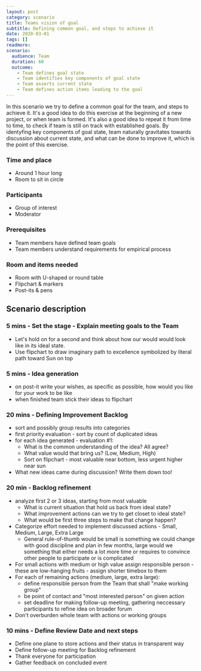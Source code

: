```yaml
---
layout: post
category: scenario
title: Teams vision of goal
subtitle: Defining common goal, and steps to achieve it
date: 2020-03-01
tags: []
readmore: 
scenario:
  audience: Team
  duration: 60
  outcome:
    - Team defines goal state
    - Team identifies key components of goal state
    - Team asserts current state
    - Team defines action items leading to the goal
---
```


In this scenario we try to define a common goal for the team, and steps to achieve it. It's a good idea to do this exercise at the beginning of a new project, or when team is formed. It's also a good idea to repeat it from time to time, to check if team is still on track with established goals. By identyfing key components of goal state, team naturally gravitates towards discussion about current state, and what can be done to improve it, which is the point of this exercise.

### Time and place
* Around 1 hour long
* Room to sit in circle

### Participants
* Group of interest
* Moderator

### Prerequisites
* Team members have defined team goals
* Team members understand requirements for empirical process

### Room and items needed
* Room with U-shaped or round table
* Flipchart & markers
* Post-its & pens

## Scenario description

### 5 mins - Set the stage - Explain meeting goals to the Team 
  - Let's hold on for a second and think about how our would would look like in its ideal state.
  - Use flipchart to draw imaginary path to excellence symbolized by literal path toward Sun on top 
### 5 mins - Idea generation 
  - on post-it write your wishes, as specific as possible, how would you like for your work to be like 
  - when finished team stick their ideas to flipchart
### 20 mins - Defining Improvement Backlog 
  * sort and possibly group results into categories
  * first priority evaluation - sort by count of duplicated ideas
  * for each idea generated - evaluation #1:
    * What is the common understanding of the idea? All agree?
    * What value would that bring us? (Low, Medium, High)
    * Sort on flipchart - most valuable near bottom, less urgent higher near sun
  * What new ideas came during discussion? Write them down too!
### 20 min - Backlog refinement
  * analyze first 2 or 3 ideas, starting from most valuable 
    * What is current situation that hold us back from ideal state?
    * What improvement actions can we try to get closet to ideal state?
    * What would be first three steps to make that change happen? 
  * Categorize effort needed to implement discussed actions - Small, Medium, Large, Extra Large
    * General rule-of-thumb would be small is something we could change with good discipline and plan in few months, large would we something that either needs a lot more time or requires to convince other people to participate or is complicated
  * For small actions with medium or high value assign responsible person - these are low-hanging fruits - assign shorter timebox to them
  * For each of remaining actions (medium, large, extra large):
    - define responsible person from the Team that shall "make working group" 
    - be point of contact and "most interested person" on given action
    - set deadline for making follow-up meeting, gathering neccessary participants to refine idea on broader forum
  * Don't overburden whole team with actions or working groups
### 10 mins - Define Review Date and next steps
  * Define one plane to store actions and their status in transparent way
  * Define follow-up meeting for Backlog refinement
  * Thank everyone for participation
  * Gather feedback on concluded event